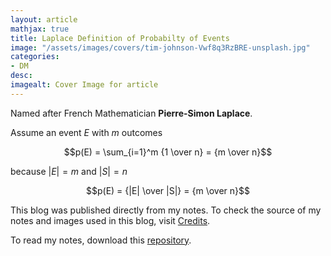 ```yaml
---
layout: article
mathjax: true
title: Laplace Definition of Probabilty of Events
image: "/assets/images/covers/tim-johnson-Vwf8q3RzBRE-unsplash.jpg"
categories:
- DM
desc:   
imagealt: Cover Image for article
---
```


Named after French Mathematician <b>Pierre-Simon Laplace</b>.

Assume an event $E$ with $m$ outcomes
























































































































































































































































































































































































































$$p(E) = \sum_{i=1}^m {1 \over n} = {m \over n}$$
























































































































































































































































































































































































































because $|E| = m$ and $|S| = n$
























































































































































































































































































































































































































$$p(E) = {|E| \over |S|} = {m \over n}$$

























































































































































































































































































































































































































This blog was published directly from my notes.
To check the source of my notes and images used in this blog, visit <a href="/credits.html" target="_blank">Credits</a>.

To read my notes, download this <a href="https://github.com/bovem/CS" target="blank">repository</a>.